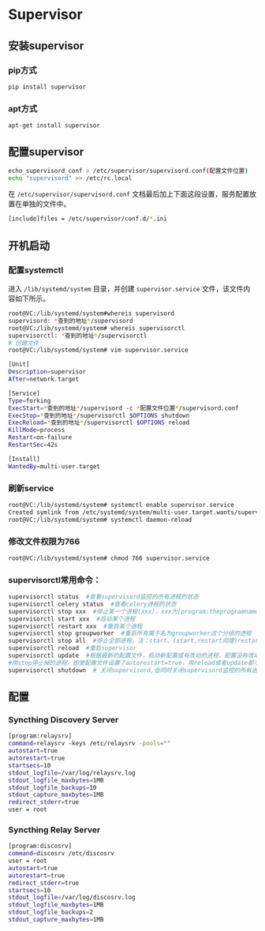 # Supervisor

## 安装supervisor

### pip方式

```bash
pip install supervisor
```

### apt方式

```bash
apt-get install supervisor
```

## 配置supervisor

```bash
echo_supervisord_conf > /etc/supervisor/supervisord.conf(配置文件位置)
echo "supervisord" >> /etc/rc.local
```

在 `/etc/supervisor/supervisord.conf` 文档最后加上下面这段设置，服务配置放置在单独的文件中。

```bash
[include]files = /etc/supervisor/conf.d/*.ini
```

## 开机启动

### 配置systemctl

进入 `/lib/systemd/system` 目录，并创建 `supervisor.service` 文件，该文件内容如下所示。

```bash
root@VC:/lib/systemd/system#whereis supervisord
supervisord: *查到的地址*/supervisord
root@VC:/lib/systemd/system# whereis supervisorctl
supervisorctl: *查到的地址*/supervisorctl
# 创建文件
root@VC:/lib/systemd/system# vim supervisor.service

[Unit]
Description=supervisor
After=network.target

[Service]
Type=forking
ExecStart=*查到的地址*/supervisord -c *配置文件位置*/supervisord.conf
ExecStop=*查到的地址*/supervisorctl $OPTIONS shutdown
ExecReload=*查到的地址*/supervisorctl $OPTIONS reload
KillMode=process
Restart=on-failure
RestartSec=42s

[Install]
WantedBy=multi-user.target
```

### 刷新service

```bash
root@VC:/lib/systemd/system# systemctl enable supervisor.service
Created symlink from /etc/systemd/system/multi-user.target.wants/supervisor.service to /lib/systemd/system/supervisor.service.
root@VC:/lib/systemd/system# systemctl daemon-reload
```

### 修改文件权限为766

```bash
root@VC:/lib/systemd/system# chmod 766 supervisor.service
```

### supervisorctl常用命令：

```bash
supervisorctl status  #查看supervisord监控的所有进程的状态
supervisorctl celery status  #查看celery进程的状态
supervisorctl stop xxx  #停止某一个进程(xxx)，xxx为[program:theprogramname]里配置的值
supervisorctl start xxx  #启动某个进程
supervisorctl restart xxx  #重启某个进程
supervisorctl stop groupworker  #重启所有属于名为groupworker这个分组的进程
supervisorctl stop all  #停止全部进程，注：start、(start,restart同理)restart、stop都不会载入最新的配置文件
supervisorctl reload  #重启supervisor
supervisorctl update  #根据最新的配置文件，启动新配置或有改动的进程，配置没有改动的进程不会受影响而重启。当配置文件修改后，要执行这条命令。
#用stop停止掉的进程，即使配置文件设置了autorestart=true，用reload或者update都不会自动重启。
supervisorctl shutdown  # 关闭supervisord,会同时关闭supervisord监控的所有进程
```

## 配置


### Syncthing Discovery Server

```bash
[program:relaysrv]
command=relaysrv -keys /etc/relaysrv -pools=""
autostart=true
autorestart=true
startsecs=10
stdout_logfile=/var/log/relaysrv.log
stdout_logfile_maxbytes=1MB
stdout_logfile_backups=10
stdout_capture_maxbytes=1MB
redirect_stderr=true
user = root
```

### Syncthing Relay Server

```bash
[program:discosrv]
command=discosrv /etc/discosrv
user = root
autostart=true
autorestart=true
redirect_stderr=true
startsecs=10
stdout_logfile=/var/log/discosrv.log
stdout_logfile_maxbytes=1MB
stdout_logfile_backups=2
stdout_capture_maxbytes=1MB
```
